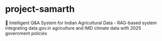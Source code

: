 # project-samarth
🌾 Intelligent Q&amp;A System for Indian Agricultural Data - RAG-based system integrating data.gov.in agriculture and IMD climate data with 2025 government policies
